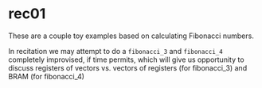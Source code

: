 # rec01
These are a couple toy examples based on calculating Fibonacci numbers.

In recitation we may attempt to do a `fibonacci_3` and `fibonacci_4` completely improvised, if time permits, which will give us opportunity to discuss registers of vectors vs. vectors of registers (for fibonacci_3) and BRAM (for fibonacci_4)